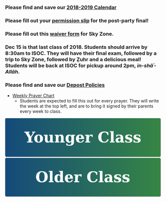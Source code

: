 ### Please find and save our <a href="https://drive.google.com/file/d/1zgeY8lmIBOeOVl5Ra0v05H4ZZ1aMj_EF/view?usp=sharing" target="_blank">2018-2019 Calendar</a>

### Please fill out your <a href="https://drive.google.com/open?id=1z1bs4PsIbjLIpvPJDgGFlfzY4vXo9FCk" target="_blank">permission slip</a> for the post-party final!

### Please fill out this [waiver form](https://westminsterstore.skyzone.com/waiver/WaiverInfo.aspx) for Sky Zone.

### Dec 15 is that last class of 2018. Students should arrive by 8:30am to ISOC. They will have their final exam, followed by a trip to Sky Zone, followed by Ẓuhr and a delicious meal! Students will be back at ISOC for pickup around 2pm, *in-shāʾ-Allāh*.

### Please find and save our <a href="https://docs.google.com/document/d/1UgzbleqABnc-ARckBHvQyn3fqIPlYzyRCML7rqby0PM/edit?usp=sharing" target="_blank">Depost Policies</a>

- <a href="https://docs.google.com/document/d/10r8J-O0p6TzG5Q4ko5ecl6XaQtnzPT-dc2YyPzZ4t1U/edit?usp=sharing" target="_blank">Weekly Prayer Chart</a>
  - Students are expected to fill this out for every prayer. They will write the week at the top left, and are to bring it signed by their parents every week to class.

[![Younger Class](https://raw.githubusercontent.com/isocia/isocia.github.io/master/Younger%20Class/Younger.png)](https://isocia.github.io/Younger%20Class/YoungerClass)
[![Older Class](https://raw.githubusercontent.com/isocia/isocia.github.io/master/Older%20Class/Older.png)](https://isocia.github.io/Older%20Class/OlderClass)
